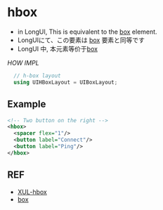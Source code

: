# hbox

 - in LongUI, This is equivalent to the [box](./box.md) element.
 - LongUIにて、この要素は [box](./box.md) 要素と同等です
 - LongUI 中, 本元素等价于[box](./box.md)


*HOW IMPL*

```cpp
  // h-box layout
  using UIHBoxLayout = UIBoxLayout;
```

## Example

```xml
<!-- Two button on the right -->
<hbox>
  <spacer flex="1"/>
  <button label="Connect"/>
  <button label="Ping"/>
</hbox>
```


## REF

 - [XUL-hbox](https://developer.mozilla.org/en-US/docs/Archive/Mozilla/XUL/hbox)
 - [box](./box.md)
